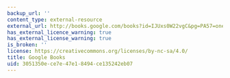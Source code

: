 ```yaml
---
backup_url: ''
content_type: external-resource
external_url: http://books.google.com/books?id=IJUxs0W22vgC&pg=PA57=onepage
has_external_licence_warning: true
has_external_license_warning: true
is_broken: ''
license: https://creativecommons.org/licenses/by-nc-sa/4.0/
title: Google Books
uid: 3051350e-ce7e-47e1-8494-ce135242eb07
---
```

